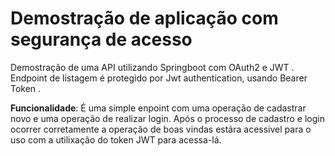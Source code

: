 # Demostração de aplicação com segurança de acesso

 Demostração de uma API utilizando Springboot com OAuth2 e JWT .
 Endpoint de listagem é protegido por Jwt authentication, usando Bearer Token .

**Funcionalidade**: É uma simple enpoint com uma operação de cadastrar novo e uma operação de realizar login.
 Após o processo de cadastro e login ocorrer corretamente a operação de boas vindas estára acessivel para o uso com
 a utilixação do token JWT para acessa-lá. 

